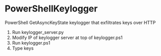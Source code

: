 # PowerShellKeylogger
PowerShell GetAsyncKeyState keylogger that exfiltrates keys over HTTP

1. Run keylogger_server.py
2. Modify IP of keylogger server at top of keylogger.ps1
3. Run keylogger.ps1
4. Type keys
